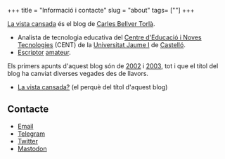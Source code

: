 +++
title = "Informació i contacte"
slug = "about"
tags= [""]
+++

[La vista cansada](https://blog.carlesbellver.net) és el blog de [Carles Bellver Torlà](https://carlesbellver.net).

- Analista de tecnologia educativa del [Centre d'Educació i Noves Tecnologies](https://cent.uji.es) (CENT) de la [Universitat Jaume I](https://www.uji.es) de [Castelló](https://ca.wikipedia.org/wiki/Castelló_de_la_Plana).
- [Escriptor](https://carlesbellver.net/llibres/) [amateur](/2011/06/07/reivindicaci-de-lamateurisme.html).

Els primers apunts d'aquest blog són de [2002](/2002/09/29/joan-francesc-mira.html) i [2003](/2003/02/01/la-finestra-de.html), tot i que el títol del blog ha canviat diverses vegades des de llavors.

- [La vista cansada?](/2013/11/24/la-vista-cansada.html) (el perquè del títol d'aquest blog)

## Contacte

- <a rel="me" href="mailto:carles@carlesbellver.net">Email</a>
- <a rel="me" href="https://telegram.me/carlesbellver">Telegram</a>
- <a rel="me" href="https://twitter.com/carlesbellver">Twitter</a>
- <a rel="me" href="https://mastodon.social/@carlesbellver">Mastodon</a>

